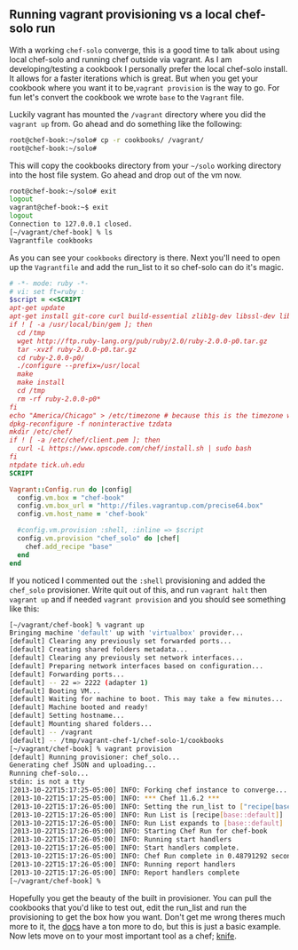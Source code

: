 Running vagrant provisioning vs a local chef-solo run
-----------------------------------------------------

With a working `chef-solo` converge, this is a good time to talk about using local chef-solo and running chef outside via vagrant. As I am developing/testing a cookbook I personally prefer the local chef-solo install. It allows for a faster iterations which is great. But when you get your cookbook where you want it to be,`vagrant provision` is the way to go. For fun let's convert the cookbook we wrote `base` to the `Vagrant` file.

Luckily vagrant has mounted the `/vagrant` directory where you did the `vagrant up` from. Go ahead and do something like the following:
```bash
root@chef-book:~/solo# cp -r cookbooks/ /vagrant/
root@chef-book:~/solo#
```
This will copy the cookbooks directory from your `~/solo` working directory into the host file system. Go ahead and drop out of the vm now.
```bash
root@chef-book:~/solo# exit
logout
vagrant@chef-book:~$ exit
logout
Connection to 127.0.0.1 closed.
[~/vagrant/chef-book] % ls
Vagrantfile cookbooks
```
As you can see your `cookbooks` directory is there.  Next you'll need to open up the `Vagrantfile` and add the run_list to it so chef-solo can do it's magic.
```ruby
# -*- mode: ruby -*-
# vi: set ft=ruby :
$script = <<SCRIPT
apt-get update
apt-get install git-core curl build-essential zlib1g-dev libssl-dev libreadline6-dev libyaml-dev -y
if ! [ -a /usr/local/bin/gem ]; then
  cd /tmp
  wget http://ftp.ruby-lang.org/pub/ruby/2.0/ruby-2.0.0-p0.tar.gz
  tar -xvzf ruby-2.0.0-p0.tar.gz
  cd ruby-2.0.0-p0/
  ./configure --prefix=/usr/local
  make
  make install
  cd /tmp
  rm -rf ruby-2.0.0-p0*
fi
echo "America/Chicago" > /etc/timezone # because this is the timezone where I live ;)
dpkg-reconfigure -f noninteractive tzdata
mkdir /etc/chef/
if ! [ -a /etc/chef/client.pem ]; then
  curl -L https://www.opscode.com/chef/install.sh | sudo bash
fi
ntpdate tick.uh.edu
SCRIPT

Vagrant::Config.run do |config|
  config.vm.box = "chef-book"
  config.vm.box_url = "http://files.vagrantup.com/precise64.box"
  config.vm.host_name = 'chef-book'

  #config.vm.provision :shell, :inline => $script
  config.vm.provision "chef_solo" do |chef|
    chef.add_recipe "base"
  end
end
```
If you noticed I commented out the `:shell` provisioning and added the `chef_solo` provisioner. Write quit out of this, and run `vagrant halt` then `vagrant up` and if needed `vagrant provision` and you should see something like this:
```bash
[~/vagrant/chef-book] % vagrant up
Bringing machine 'default' up with 'virtualbox' provider...
[default] Clearing any previously set forwarded ports...
[default] Creating shared folders metadata...
[default] Clearing any previously set network interfaces...
[default] Preparing network interfaces based on configuration...
[default] Forwarding ports...
[default] -- 22 => 2222 (adapter 1)
[default] Booting VM...
[default] Waiting for machine to boot. This may take a few minutes...
[default] Machine booted and ready!
[default] Setting hostname...
[default] Mounting shared folders...
[default] -- /vagrant
[default] -- /tmp/vagrant-chef-1/chef-solo-1/cookbooks
[~/vagrant/chef-book] % vagrant provision
[default] Running provisioner: chef_solo...
Generating chef JSON and uploading...
Running chef-solo...
stdin: is not a tty
[2013-10-22T15:17:25-05:00] INFO: Forking chef instance to converge...
[2013-10-22T15:17:25-05:00] INFO: *** Chef 11.6.2 ***
[2013-10-22T15:17:26-05:00] INFO: Setting the run_list to ["recipe[base::default]"] from JSON
[2013-10-22T15:17:26-05:00] INFO: Run List is [recipe[base::default]]
[2013-10-22T15:17:26-05:00] INFO: Run List expands to [base::default]
[2013-10-22T15:17:26-05:00] INFO: Starting Chef Run for chef-book
[2013-10-22T15:17:26-05:00] INFO: Running start handlers
[2013-10-22T15:17:26-05:00] INFO: Start handlers complete.
[2013-10-22T15:17:26-05:00] INFO: Chef Run complete in 0.48791292 seconds
[2013-10-22T15:17:26-05:00] INFO: Running report handlers
[2013-10-22T15:17:26-05:00] INFO: Report handlers complete
[~/vagrant/chef-book] %
```
Hopefully you get the beauty of the built in provisioner. You can pull the cookbooks that you'd like to test out, edit the run_list and run the provisioning to get the box how you want. Don't get me wrong theres much more to it, the [docs](http://docs.vagrantup.com/v2/provisioning/chef_solo.html) have a ton more to do, but this is just a basic example.
Now lets move on to your most important tool as a chef; [knife](../part3/08-knife.md).
